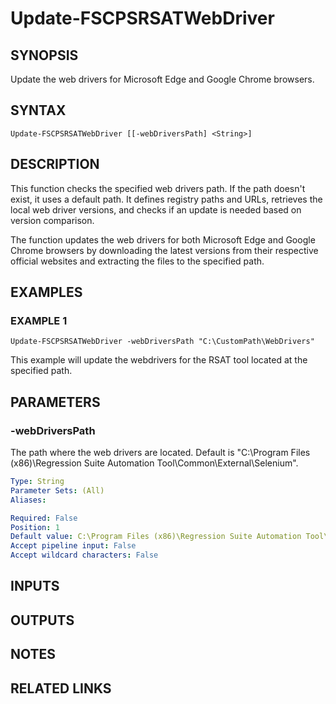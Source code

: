 ﻿---
external help file: fscps.tools-help.xml
Module Name: fscps.tools
online version:
schema: 2.0.0
---

# Update-FSCPSRSATWebDriver

## SYNOPSIS
Update the web drivers for Microsoft Edge and Google Chrome browsers.

## SYNTAX

```
Update-FSCPSRSATWebDriver [[-webDriversPath] <String>]
```

## DESCRIPTION
This function checks the specified web drivers path.
If the path doesn't exist, it uses a default path.
It defines registry paths and URLs, retrieves the local web driver versions, and checks if an update is needed based on version comparison.

The function updates the web drivers for both Microsoft Edge and Google Chrome browsers by downloading the latest versions from their respective official websites and extracting the files to the specified path.

## EXAMPLES

### EXAMPLE 1
```
Update-FSCPSRSATWebDriver -webDriversPath "C:\CustomPath\WebDrivers"
```

This example will update the webdrivers for the RSAT tool located at the specified path.

## PARAMETERS

### -webDriversPath
The path where the web drivers are located.
Default is "C:\Program Files (x86)\Regression Suite Automation Tool\Common\External\Selenium".

```yaml
Type: String
Parameter Sets: (All)
Aliases:

Required: False
Position: 1
Default value: C:\Program Files (x86)\Regression Suite Automation Tool\Common\External\Selenium
Accept pipeline input: False
Accept wildcard characters: False
```

## INPUTS

## OUTPUTS

## NOTES

## RELATED LINKS
